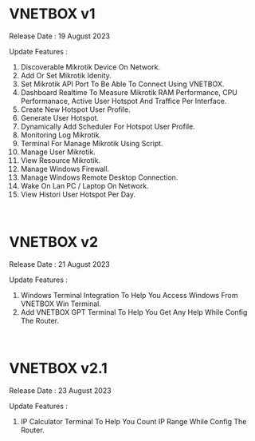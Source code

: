 # VNETBOX v1

Release Date : 19 August 2023

Update Features :
1. Discoverable Mikrotik Device On Network.
2. Add Or Set Mikrotik Idenity.
3. Set Mikrotik API Port To Be Able To Connect Using VNETBOX.
4. Dashboard Realtime To Measure Mikrotik RAM Performance, CPU Performanace,
   Active User Hotspot And Traffice Per Interface.
5. Create New Hotspot User Profile.
6. Generate User Hotspot.
7. Dynamically Add Scheduler For Hotspot User Profile.
8. Monitoring Log Mikrotik.
9. Terminal For Manage Mikrotik Using Script.
10. Manage User Mikrotik.
11. View Resource Mikrotik.
12. Manage Windows Firewall.
13. Manage Windows Remote Desktop Connection.
14. Wake On Lan PC / Laptop On Network.
15. View Histori User Hotspot Per Day.

<br>

# VNETBOX v2

Release Date : 21 August 2023

Update Features :
1. Windows Terminal Integration To Help You Access Windows From VNETBOX Win Terminal.
2. Add VNETBOX GPT Terminal To Help You Get Any Help While Config The Router.

<br>

# VNETBOX v2.1

Release Date : 23 August 2023

Update Features :
1. IP Calculator Terminal To Help You Count IP Range While Config The Router.

